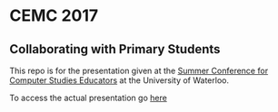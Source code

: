 # CEMC 2017
## Collaborating with Primary Students

This repo is for the presentation given at the [Summer Conference for Computer Studies Educators](http://cemc.uwaterloo.ca/events/csteachers.html) at the University of Waterloo.

To access the actual presentation go [here](https://mrseidel.github.io/CEMC2017-CollaboratingPrimary/)
